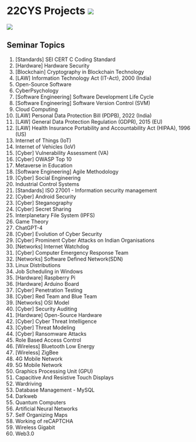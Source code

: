# 22CYS Projects ![](https://img.shields.io/badge/-Live-green)

![](https://img.shields.io/badge/UG-22CYS-purple) <br/> 

## Seminar Topics


1. [Standards] SEI CERT C Coding Standard
2. [Hardware] Hardware Security
3. [Blockchain] Cryptography in Blockchain Technology
4. [LAW] Information Technology Act (IT-Act), 2000 (India)
5. Open-Source Software
6. CyberPsychology
7. [Software Engineering] Software Development Life Cycle
8. [Software Engineering] Software Version Control (SVM)
9. Cloud Computing
10. [LAW] Personal Data Protection Bill (PDPB), 2022 (India)
11. [LAW] General Data Protection Regulation (GDPR), 2015 (EU)
12. [LAW] Health Insurance Portability and Accountability Act (HIPAA), 1996 (US)
13. Internet of Things (IoT)
14. Internet of Vehicles (IoV)
15. [Cyber] Vulnerability Assessment (VA)
16. [Cyber] OWASP Top 10
17. Metaverse in Education
18. [Software Engineering] Agile Methodology
19. [Cyber] Social Engineering
20. Industrial Control Systems
21. [Standards] ISO 27001 - Information security management
22. [Cyber] Android Security
23. [Cyber] Steganography
24. [Cyber] Secret Sharing
25. Interplanetary File System (IPFS)
26. Game Theory
27. ChatGPT-4
28. [Cyber] Evolution of Cyber Security
29. [Cyber] Prominent Cyber Attacks on Indian Organisations
30. [Networks] Internet Watchdog
31. [Cyber] Computer Emergency Response Team
32. [Networks] Software Defined Network(SDN)
33. Linux Distributions
34. Job Scheduling in Windows
35. [Hardware] Raspberry Pi 
36. [Hardware] Arduino Board
37. [Cyber] Penetration Testing
38. [Cyber] Red Team and Blue Team
39. [Networks] OSI Model
40. [Cyber] Security Auditing
41. [Hardware] Open-Source Hardware
42. [Cyber] Cyber Threat Intelligence
43. [Cyber] Threat Modeling
44. [Cyber] Ransomware Attacks
45. Role Based Access Control
46. [Wireless] Bluetooth Low Energy
47. [Wireless] ZigBee 
48. 4G Mobile Network
49. 5G Mobile Network
50. Graphics Processing Unit (GPU)
51. Capacitive And Resistive Touch Displays
52. Wardriving
53. Database Management - MySQL
54. Darkweb
55. Quantum Computers
56. Artificial Neural Networks
57. Self Organizing Maps
58. Working of reCAPTCHA
59. Wireless Gigabit
60. Web3.0
